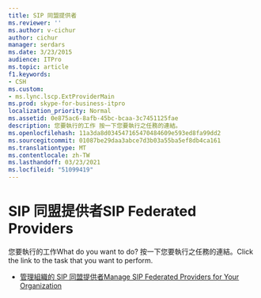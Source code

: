```yaml
---
title: SIP 同盟提供者
ms.reviewer: ''
ms.author: v-cichur
author: cichur
manager: serdars
ms.date: 3/23/2015
audience: ITPro
ms.topic: article
f1.keywords:
- CSH
ms.custom:
- ms.lync.lscp.ExtProviderMain
ms.prod: skype-for-business-itpro
localization_priority: Normal
ms.assetid: 0e875ac6-8afb-45bc-bcaa-3c7451125fae
description: 您要執行的工作 按一下您要執行之任務的連結。
ms.openlocfilehash: 11a3da8d034547165470484609e593ed8fa99dd2
ms.sourcegitcommit: 01087be29daa3abce7d3b03a55ba5ef8db4ca161
ms.translationtype: MT
ms.contentlocale: zh-TW
ms.lasthandoff: 03/23/2021
ms.locfileid: "51099419"
---
```

# <a name="sip-federated-providers"></a><span data-ttu-id="01a71-104">SIP 同盟提供者</span><span class="sxs-lookup"><span data-stu-id="01a71-104">SIP Federated Providers</span></span>

<span data-ttu-id="01a71-105">您要執行的工作</span><span class="sxs-lookup"><span data-stu-id="01a71-105">What do you want to do?</span></span> <span data-ttu-id="01a71-106">按一下您要執行之任務的連結。</span><span class="sxs-lookup"><span data-stu-id="01a71-106">Click the link to the task that you want to perform.</span></span>

- [<span data-ttu-id="01a71-107">管理組織的 SIP 同盟提供者</span><span class="sxs-lookup"><span data-stu-id="01a71-107">Manage SIP Federated Providers for Your Organization</span></span>](/previous-versions/office/lync-server-2013/lync-server-2013-manage-sip-federated-providers-for-your-organization)